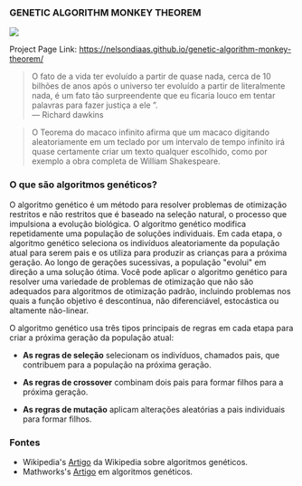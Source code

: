 ### GENETIC ALGORITHM MONKEY THEOREM
<img src="demo.gif"/>

Project Page Link:  https://nelsondiaas.github.io/genetic-algorithm-monkey-theorem/

> O fato de a vida ter evoluído a partir de quase nada, cerca de 10 bilhões de
 anos após o universo ter evoluído a partir de literalmente nada, é um fato tão
 surpreendente que eu ficaria louco em tentar palavras para fazer justiça a ele ”. </br>
 — Richard dawkins

> O Teorema do macaco infinito afirma que um macaco digitando aleatoriamente em um teclado por um intervalo de tempo infinito irá quase
 certamente criar um texto qualquer escolhido, como por exemplo a obra completa de William Shakespeare.

### O que são algoritmos genéticos?

O algoritmo genético é um método para resolver problemas de otimização restritos e não restritos que é baseado na seleção natural, o processo que impulsiona a evolução biológica. O algoritmo genético modifica repetidamente uma população de soluções individuais. Em cada etapa, o algoritmo genético seleciona os indivíduos aleatoriamente da população atual para serem pais e os utiliza para produzir as crianças para a próxima geração. Ao longo de gerações sucessivas, a população "evolui" em direção a uma solução ótima. Você pode aplicar o algoritmo genético para resolver uma variedade de problemas de otimização que não são adequados para algoritmos de otimização padrão, incluindo problemas nos quais a função objetivo é descontínua, não diferenciável, estocástica ou altamente não-linear.

O algoritmo genético usa três tipos principais de regras em cada etapa para criar a próxima geração da população atual:

* **As regras de seleção** selecionam os indivíduos, chamados pais, que contribuem para a população na próxima geração.

* **As regras de crossover** combinam dois pais para formar filhos para a próxima geração.

* **As regras de mutação** aplicam alterações aleatórias a pais individuais para formar filhos.

### Fontes

* Wikipedia's [Artigo](https://en.wikipedia.org/wiki/Genetic_algorithm) da Wikipedia sobre algoritmos genéticos.
* Mathworks's [Artigo](https://in.mathworks.com/discovery/genetic-algorithm.html) em algoritmos genéticos.
